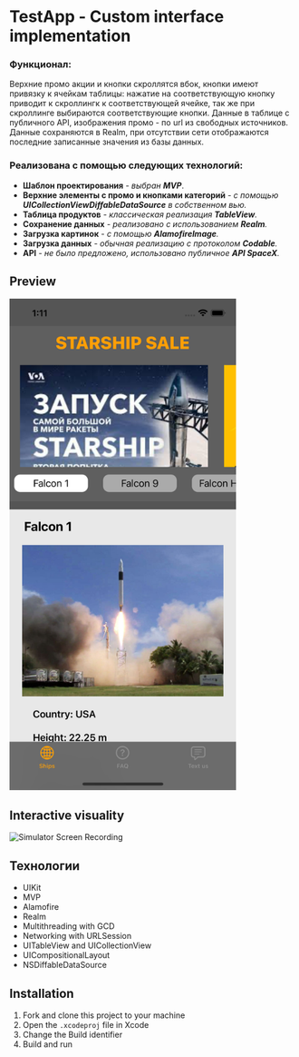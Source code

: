# TestApp - Custom interface implementation

### Функционал: ###

 Верхние промо акции и кнопки скроллятся вбок, кнопки имеют привязку к ячейкам таблицы: нажатие на соответствующую кнопку приводит к скроллингк к соответствующей ячейке, так же при скроллинге выбираются соответствующие кнопки. Данные в таблице с публичного API, изображения промо - по url из свободных источников. Данные сохраняются в Realm, при отсутствии сети отображаются последние записанные значения из базы данных.

### Реализована с помощью следующих технологий: ###

 * **Шаблон проектирования** - _выбран **MVP**_.
 * **Верхние элементы с промо и кнопками категорий** - _с помощью **UICollectionViewDiffableDataSource** в собственном вью._
 * **Таблица продуктов** - _классическая реализация **TableView**._
 * **Сохранение данных** - _реализовано с использованием **Realm**._
 * **Загрузка картинок** - _с помощью **AlamofireImage**._
 * **Загрузка данных** - _обычная реализацию с протоколом **Codable**._
 * **API** - _не было предложено, использовано публичное **API SpaceX**._
 
## Preview
<img src= "https://github.com/GregoryDushin/TestApp/blob/main/testAppScreen1.png" width="400">

## Interactive visuality
![Simulator Screen Recording](https://github.com/GregoryDushin/TestApp/blob/1726e4b8743b456fc63e594d82031cd2345fdb9f/Simulator%20Screen.gif)


## Технологии

* UIKit
* MVP
* Alamofire
* Realm
* Multithreading with GCD
* Networking with URLSession
* UITableView and UICollectionView
* UICompositionalLayout
* NSDiffableDataSource

## Installation
1. Fork and clone this project to your machine
2. Open the `.xcodeproj` file in Xcode
3. Change the Build identifier
4. Build and run
